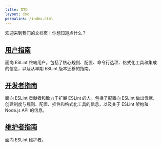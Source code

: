 ```yaml
---
title: 文档
layout: doc
permalink: /index.html
---
```


欢迎来到我们的文档页！你想知道点什么？

## [用户指南](user-guide/)

面向 ESLint 终端用户。包括了核心规则、配置、命令行选项、格式化工具和集成的信息，以及从早期 ESLint 版本迁移的指南。

## [开发者指南](developer-guide/)

面向 ESLint 贡献者和致力于扩展 ESLint 的人。包括了配置向 ESLint 做出贡献、创建制度与规则、配置、插件和格式化工具的信息，以及关于 ESLint 架构和 Node.js API 的信息。

## [维护者指南](maintainer-guide/)

面向 ESLint 维护者。
